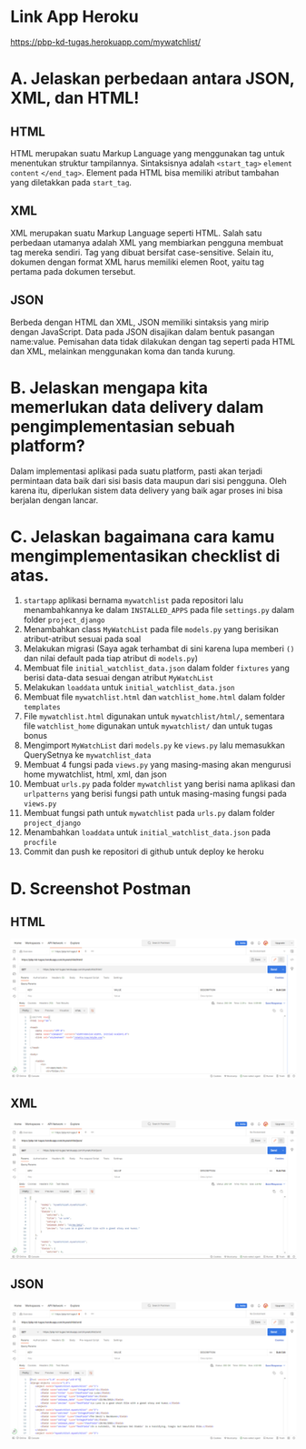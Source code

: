 # Link App Heroku
<https://pbp-kd-tugas.herokuapp.com/mywatchlist/>

# A. Jelaskan perbedaan antara JSON, XML, dan HTML!

## HTML
HTML merupakan suatu Markup Language yang menggunakan tag untuk menentukan struktur tampilannya. Sintaksisnya adalah `<start_tag>` `element content` `</end_tag>`. Element pada HTML bisa memiliki atribut tambahan yang diletakkan pada `start_tag`.

## XML
XML merupakan suatu Markup Language seperti HTML. Salah satu perbedaan utamanya adalah XML yang membiarkan pengguna membuat tag mereka sendiri. Tag yang dibuat bersifat case-sensitive. Selain itu, dokumen dengan format XML harus memiliki elemen Root, yaitu tag pertama pada dokumen tersebut.

## JSON
Berbeda dengan HTML dan XML, JSON memiliki sintaksis yang mirip dengan JavaScript. Data pada JSON disajikan dalam bentuk pasangan name:value. Pemisahan data tidak dilakukan dengan tag seperti pada HTML dan XML, melainkan menggunakan koma dan tanda kurung.

# B.  Jelaskan mengapa kita memerlukan data delivery dalam pengimplementasian sebuah platform?
Dalam implementasi aplikasi pada suatu platform, pasti akan terjadi permintaan data baik dari sisi basis data maupun dari sisi pengguna. Oleh karena itu, diperlukan sistem data delivery yang baik agar proses ini bisa berjalan dengan lancar.

# C. Jelaskan bagaimana cara kamu mengimplementasikan checklist di atas.
1. `startapp` aplikasi bernama `mywatchlist` pada repositori lalu menambahkannya ke dalam `INSTALLED_APPS` pada file `settings.py` dalam folder `project_django`
2. Menambahkan class `MyWatchList` pada file `models.py` yang berisikan atribut-atribut sesuai pada soal
3. Melakukan migrasi (Saya agak terhambat di sini karena lupa memberi `()` dan nilai default pada tiap atribut di `models.py`)
4. Membuat file `initial_watchlist_data.json` dalam folder `fixtures` yang berisi data-data sesuai dengan atribut `MyWatchList`
5. Melakukan `loaddata` untuk `initial_watchlist_data.json`
6. Membuat file `mywatchlist.html` dan `watchlist_home.html` dalam folder `templates`
7. File `mywatchlist.html` digunakan untuk `mywatchlist/html/`, sementara file `watchlist_home` digunakan untuk `mywatchlist/` dan untuk tugas bonus
8. Mengimport `MyWatchList` dari `models.py` ke `views.py` lalu memasukkan QuerySetnya ke `mywatchlist_data`
9. Membuat 4 fungsi pada `views.py` yang masing-masing akan mengurusi home mywatchlist, html, xml, dan json
10. Membuat `urls.py` pada folder `mywatchlist` yang berisi nama aplikasi dan `urlpatterns` yang berisi fungsi path untuk masing-masing fungsi pada `views.py`
11. Membuat fungsi path untuk `mywatchlist` pada `urls.py` dalam folder `project_django`
12. Menambahkan `loaddata` untuk `initial_watchlist_data.json` pada `procfile`
13. Commit dan push ke repositori di github untuk deploy ke heroku

# D. Screenshot Postman

## HTML
![postman1](postman_html.png)

## XML
![postman2](postman_xml.png)

## JSON
![postman3](postman_json.png)